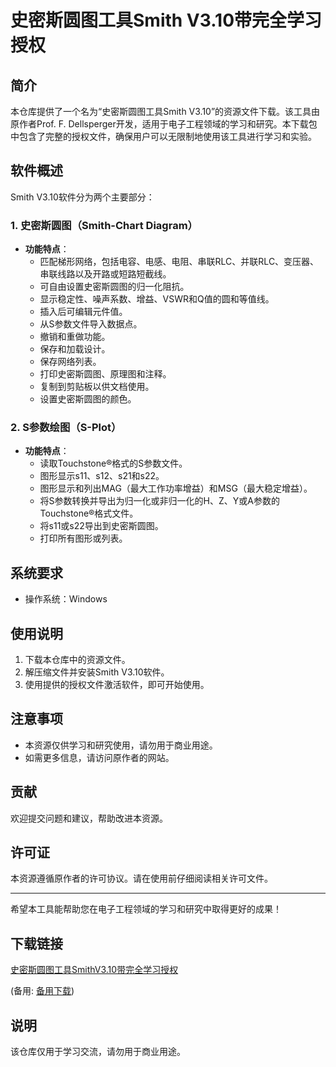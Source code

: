 # 史密斯圆图工具Smith V3.10带完全学习授权

## 简介
本仓库提供了一个名为“史密斯圆图工具Smith V3.10”的资源文件下载。该工具由原作者Prof. F. Dellsperger开发，适用于电子工程领域的学习和研究。本下载包中包含了完整的授权文件，确保用户可以无限制地使用该工具进行学习和实验。

## 软件概述
Smith V3.10软件分为两个主要部分：

### 1. 史密斯圆图（Smith-Chart Diagram）
- **功能特点**：
  - 匹配梯形网络，包括电容、电感、电阻、串联RLC、并联RLC、变压器、串联线路以及开路或短路短截线。
  - 可自由设置史密斯圆图的归一化阻抗。
  - 显示稳定性、噪声系数、增益、VSWR和Q值的圆和等值线。
  - 插入后可编辑元件值。
  - 从S参数文件导入数据点。
  - 撤销和重做功能。
  - 保存和加载设计。
  - 保存网络列表。
  - 打印史密斯圆图、原理图和注释。
  - 复制到剪贴板以供文档使用。
  - 设置史密斯圆图的颜色。

### 2. S参数绘图（S-Plot）
- **功能特点**：
  - 读取Touchstone®格式的S参数文件。
  - 图形显示s11、s12、s21和s22。
  - 图形显示和列出MAG（最大工作功率增益）和MSG（最大稳定增益）。
  - 将S参数转换并导出为归一化或非归一化的H、Z、Y或A参数的Touchstone®格式文件。
  - 将s11或s22导出到史密斯圆图。
  - 打印所有图形或列表。

## 系统要求
- 操作系统：Windows

## 使用说明
1. 下载本仓库中的资源文件。
2. 解压缩文件并安装Smith V3.10软件。
3. 使用提供的授权文件激活软件，即可开始使用。

## 注意事项
- 本资源仅供学习和研究使用，请勿用于商业用途。
- 如需更多信息，请访问原作者的网站。

## 贡献
欢迎提交问题和建议，帮助改进本资源。

## 许可证
本资源遵循原作者的许可协议。请在使用前仔细阅读相关许可文件。

---

希望本工具能帮助您在电子工程领域的学习和研究中取得更好的成果！

## 下载链接
[史密斯圆图工具SmithV3.10带完全学习授权](https://pan.quark.cn/s/bab9d7fa68dc) 

(备用: [备用下载](https://pan.baidu.com/s/1pbOrx3SPybfXJ03XMrCOsA?pwd=1234))

## 说明

该仓库仅用于学习交流，请勿用于商业用途。
